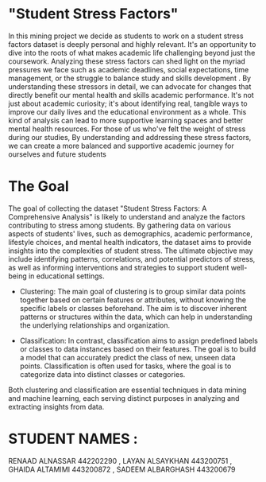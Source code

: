 # "Student Stress Factors"
 
In this mining project we decide as students to work on a student stress factors dataset is deeply personal and highly relevant. It's an opportunity to dive into the roots of what makes academic life challenging beyond just the coursework. Analyzing these stress factors can shed light on the myriad pressures we face such as academic deadlines, social expectations, time management, or the struggle to balance study and skills development . By understanding these stressors in detail, we can advocate for changes that directly benefit our mental health and skills academic performance. It's not just about academic curiosity; it's about identifying real, tangible ways to improve our daily lives and the educational environment as a whole. This kind of analysis can lead to more supportive learning spaces and better mental health resources. For those of us who've felt the weight of stress during our studies, By understanding and addressing these stress factors, we can create a more balanced and supportive academic journey for ourselves and future students

# The Goal 
The goal of collecting the dataset "Student Stress Factors: A Comprehensive Analysis" is likely to understand and analyze the factors contributing to stress among students. By gathering data on various aspects of students' lives, such as demographics, academic performance, lifestyle choices, and mental health indicators, the dataset aims to provide insights into the complexities of student stress. The ultimate objective may include identifying patterns, correlations, and potential predictors of stress, as well as informing interventions and strategies to support student well-being in educational settings.

- Clustering: The main goal of clustering is to group similar data points together based on certain features or attributes, without knowing the specific labels or classes beforehand. The aim is to discover inherent patterns or structures within the data, which can help in understanding the underlying relationships and organization.

- Classification: In contrast, classification aims to assign predefined labels or classes to data instances based on their features. The goal is to build a model that can accurately predict the class of new, unseen data points. Classification is often used for tasks, where the goal is to categorize data into distinct classes or categories.

Both clustering and classification are essential techniques in data mining and machine learning, each serving distinct purposes in analyzing and extracting insights from data.



# STUDENT NAMES : 
RENAAD ALNASSAR 442202290 ,
LAYAN ALSAYKHAN 443200751 ,
GHAIDA ALTAMIMI 443200872 ,
SADEEM ALBARGHASH 443200679  
